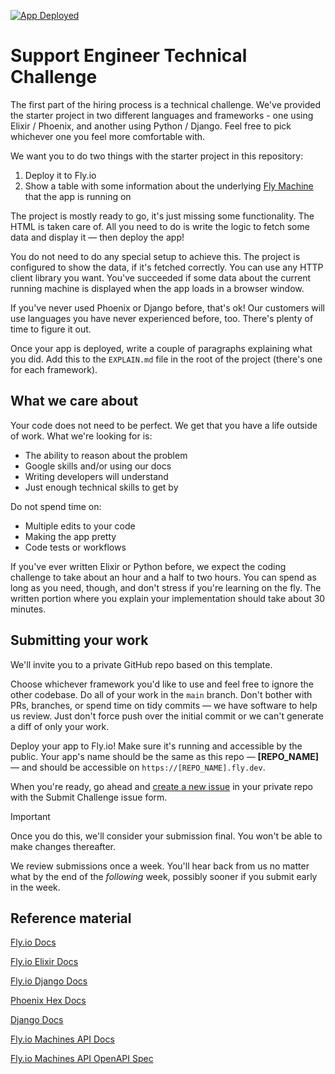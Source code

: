 [![App Deployed](https://github.com/fly-hiring/[REPO_NAME]/actions/workflows/validate.yaml/badge.svg)](https://github.com/fly-hiring/[REPO_NAME]/actions/workflows/validate.yaml)

# Support Engineer Technical Challenge

The first part of the hiring process is a technical challenge. We've provided the starter project in two different languages and frameworks - one using Elixir / Phoenix, and another using Python / Django. Feel free to pick whichever one you feel more comfortable with.

We want you to do two things with the starter project in this repository:

1. Deploy it to Fly.io
1. Show a table with some information about the underlying [Fly Machine](https://fly.io/docs/machines/) that the app is running on

The project is mostly ready to go, it's just missing some functionality. The HTML is taken care of. All you need to do is write the logic to fetch some data and display it — then deploy the app!

You do not need to do any special setup to achieve this.  The project is configured to show the data, if it's fetched correctly. You can use any HTTP client library you want. You've succeeded if some data about the current running machine is displayed when the app loads in a browser window.

If you've never used Phoenix or Django before, that's ok! Our customers will use languages you have never experienced before, too. There's plenty of time to figure it out.

Once your app is deployed, write a couple of paragraphs explaining what you did. Add this to the `EXPLAIN.md` file in the root of the project (there's one for each framework).

## What we care about

Your code does not need to be perfect. We get that you have a life outside of work. What we're looking for is:

- The ability to reason about the problem
- Google skills and/or using our docs
- Writing developers will understand
- Just enough technical skills to get by

Do not spend time on:

- Multiple edits to your code
- Making the app pretty
- Code tests or workflows

If you've ever written Elixir or Python before, we expect the coding challenge to take about an hour and a half to two hours. You can spend as long as you need, though, and don't stress if you're learning on the fly. The written portion where you explain your implementation should take about 30 minutes.

## Submitting your work

We'll invite you to a private GitHub repo based on this template.

Choose whichever framework you'd like to use and feel free to ignore the other codebase. Do all of your work in the `main` branch. Don't bother with PRs, branches, or spend time on tidy commits — we have software to help us review. Just don't force push over the initial commit or we can't generate a diff of only your work.

Deploy your app to Fly.io! Make sure it's running and accessible by the public. Your app's name should be the same as this repo — **[REPO_NAME]** — and should be accessible on `https://[REPO_NAME].fly.dev`.

When you're ready, go ahead and [create a new issue](https://github.com/fly-hiring/[REPO_NAME]/issues/new?template=submit.yaml) in your private repo with the Submit Challenge issue form.

> [!IMPORTANT]  
> Once you do this, we'll consider your submission final. You won't be able to make changes thereafter.

We review submissions once a week. You'll hear back from us no matter what by the end of the _following_ week, possibly sooner if you submit early in the week.

## Reference material

[Fly.io Docs](https://fly.io/docs/)

[Fly.io Elixir Docs](https://fly.io/docs/elixir/getting-started/)

[Fly.io Django Docs](https://fly.io/docs/django/)

[Phoenix Hex Docs](https://hexdocs.pm/phoenix/overview.html)

[Django Docs](https://docs.djangoproject.com/en/5.0/)

[Fly.io Machines API Docs](https://fly.io/docs/machines/api/working-with-machines-api/)

[Fly.io Machines API OpenAPI Spec](https://docs.machines.dev/)
